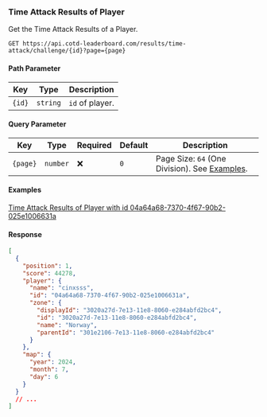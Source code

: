 ### Time Attack Results of Player

Get the Time Attack Results of a Player.

```http
GET https://api.cotd-leaderboard.com/results/time-attack/challenge/{id}?page={page}
```

#### Path Parameter

| Key    | Type     | Description     |
| ------ | -------- | --------------- |
| `{id}` | `string` | `id` of player. |

#### Query Parameter

| Key      | Type     | Required | Default | Description                                                |
| -------- | -------- | -------- | ------- | ---------------------------------------------------------- |
| `{page}` | `number` | ❌       | `0`     | Page Size: `64` (One Division). See [Examples](#examples). |

#### Examples

[Time Attack Results of Player with id 04a64a68-7370-4f67-90b2-025e1006631a](https://api.cotd-leaderboard.com/results/player/time-attack/04a64a68-7370-4f67-90b2-025e1006631a)

#### Response

```json
[
  {
    "position": 1,
    "score": 44278,
    "player": {
      "name": "cinxsss",
      "id": "04a64a68-7370-4f67-90b2-025e1006631a",
      "zone": {
        "displayId": "3020a27d-7e13-11e8-8060-e284abfd2bc4",
        "id": "3020a27d-7e13-11e8-8060-e284abfd2bc4",
        "name": "Norway",
        "parentId": "301e2106-7e13-11e8-8060-e284abfd2bc4"
      }
    },
    "map": {
      "year": 2024,
      "month": 7,
      "day": 6
    }
  }
  // ...
]
```
